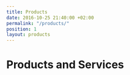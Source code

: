 ```yaml
---
title: Products
date: 2016-10-25 21:40:00 +02:00
permalink: "/products/"
position: 1
layout: products
---
```


# Products and Services
